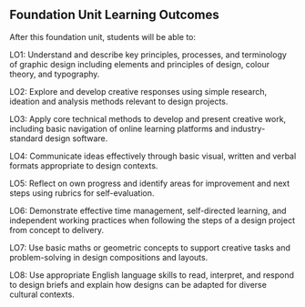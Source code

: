 ## **Foundation Unit Learning Outcomes**

After this foundation unit, students will be able to:

LO1: Understand and describe key principles, processes, and terminology of graphic design including elements and principles of design, colour theory, and typography.

LO2: Explore and develop creative responses using simple research, ideation and analysis methods relevant to design projects.

LO3: Apply core technical methods to develop and present creative work, including basic navigation of online learning platforms and industry-standard design software.

LO4: Communicate ideas effectively through basic visual, written and verbal formats appropriate to design contexts.

LO5: Reflect on own progress and identify areas for improvement and next steps using rubrics for self-evaluation.

LO6: Demonstrate effective time management, self-directed learning, and independent working practices when following the steps of a design project from concept to delivery.

LO7: Use basic maths or geometric concepts to support creative tasks and problem-solving in design compositions and layouts.

LO8: Use appropriate English language skills to read, interpret, and respond to design briefs and explain how designs can be adapted for diverse cultural contexts.